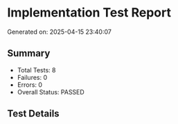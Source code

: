 # Implementation Test Report
Generated on: 2025-04-15 23:40:07

## Summary
- Total Tests: 8
- Failures: 0
- Errors: 0
- Overall Status: PASSED

## Test Details
